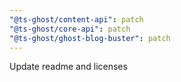 ```yaml
---
"@ts-ghost/content-api": patch
"@ts-ghost/core-api": patch
"@ts-ghost/ghost-blog-buster": patch
---
```


Update readme and licenses
